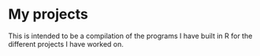 # My projects
This is intended to be a compilation of the programs I have built in R for the different projects I have worked on.
